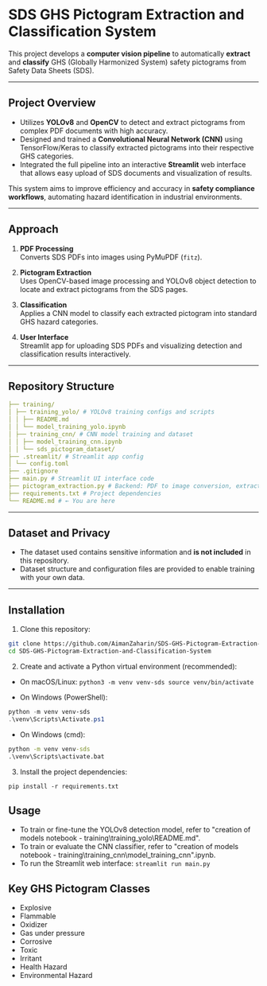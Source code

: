 # SDS GHS Pictogram Extraction and Classification System

This project develops a **computer vision pipeline** to automatically **extract** and **classify** GHS (Globally Harmonized System) safety pictograms from Safety Data Sheets (SDS).

---

## Project Overview

- Utilizes **YOLOv8** and **OpenCV** to detect and extract pictograms from complex PDF documents with high accuracy.
- Designed and trained a **Convolutional Neural Network (CNN)** using TensorFlow/Keras to classify extracted pictograms into their respective GHS categories.
- Integrated the full pipeline into an interactive **Streamlit** web interface that allows easy upload of SDS documents and visualization of results.

This system aims to improve efficiency and accuracy in **safety compliance workflows**, automating hazard identification in industrial environments.

---

## Approach

1. **PDF Processing**  
   Converts SDS PDFs into images using PyMuPDF (`fitz`).

2. **Pictogram Extraction**  
   Uses OpenCV-based image processing and YOLOv8 object detection to locate and extract pictograms from the SDS pages.

3. **Classification**  
   Applies a CNN model to classify each extracted pictogram into standard GHS hazard categories.

4. **User Interface**  
   Streamlit app for uploading SDS PDFs and visualizing detection and classification results interactively.

---

## Repository Structure

```yaml
├── training/
│ ├── training_yolo/ # YOLOv8 training configs and scripts
│ │ ├── README.md
│ │ └── model_training_yolo.ipynb
│ ├── training_cnn/ # CNN model training and dataset
│ │ ├── model_training_cnn.ipynb
│ │ └── sds_pictogram_dataset/
├── .streamlit/ # Streamlit app config
│ └── config.toml
├── .gitignore
├── main.py # Streamlit UI interface code
├── pictogram_extraction.py # Backend: PDF to image conversion, extraction, classification
├── requirements.txt # Project dependencies
└── README.md # ← You are here
```

---

## Dataset and Privacy

- The dataset used contains sensitive information and **is not included** in this repository.
- Dataset structure and configuration files are provided to enable training with your own data.

---

## Installation

1. Clone this repository:

```bash
git clone https://github.com/AimanZaharin/SDS-GHS-Pictogram-Extraction-and-Classification-System.git
cd SDS-GHS-Pictogram-Extraction-and-Classification-System
```

2. Create and activate a Python virtual environment (recommended):

- On macOS/Linux:
``
python3 -m venv venv-sds
source venv/bin/activate
``

- On Windows (PowerShell):
```powershell
python -m venv venv-sds
.\venv\Scripts\Activate.ps1
```

- On Windows (cmd):
```cmd
python -m venv venv-sds
.\venv\Scripts\activate.bat
```
3. Install the project dependencies:

``
pip install -r requirements.txt
``

## Usage

- To train or fine-tune the YOLOv8 detection model, refer to "creation of models notebook - training\training_yolo\README.md". 
- To train or evaluate the CNN classifier, refer to "creation of models notebook - training\training_cnn\model_training_cnn".ipynb.
- To run the Streamlit web interface:
``
streamlit run main.py
``

## Key GHS Pictogram Classes

- Explosive
- Flammable
- Oxidizer
- Gas under pressure
- Corrosive
- Toxic
- Irritant
- Health Hazard
- Environmental Hazard
